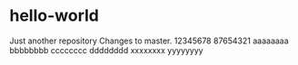 # hello-world
Just another repository
Changes to master.
12345678
87654321
aaaaaaaa
bbbbbbbb
cccccccc
dddddddd
xxxxxxxx
yyyyyyyy
